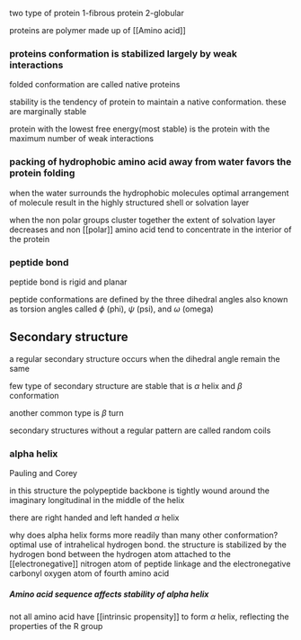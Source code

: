 
two type of protein 
 1-fibrous protein
  2-globular

proteins are polymer made up of [[Amino acid]]



### proteins conformation is stabilized largely by weak interactions

folded conformation are called native proteins

stability is the tendency of protein to maintain a native conformation. these are marginally stable

protein with the lowest free energy(most stable) is the protein with the maximum number of weak interactions 

### packing of hydrophobic amino acid away from water favors the protein folding

when the water surrounds the hydrophobic molecules optimal arrangement of molecule result in the highly structured shell or solvation layer

when the non polar groups cluster together the extent of solvation layer decreases and non [[polar]] amino acid tend to concentrate in the interior of the protein


### peptide bond

peptide bond is rigid and planar

peptide conformations are defined by the three dihedral angles also known as torsion angles called $\phi$ (phi),  $\psi$ (psi), and $\omega$ (omega) 



## Secondary structure


a regular secondary structure occurs when the dihedral angle remain the same

few type of secondary structure are stable that is $\alpha$ helix and $\beta$ conformation 

another common type is $\beta$ turn 

secondary structures without a regular pattern are called random coils

### alpha helix   

Pauling and Corey  

in this structure the polypeptide backbone is tightly wound around the imaginary longitudinal in the middle of the helix

there are right handed and left handed $\alpha$ helix 

why does alpha helix forms more readily than many other conformation?
    optimal use of intrahelical hydrogen bond. the structure is stabilized by the hydrogen bond between the hydrogen atom attached to the [[electronegative]] nitrogen atom of peptide linkage  and the electronegative carbonyl oxygen atom of fourth amino acid


##### Amino acid sequence affects stability of alpha helix

not all amino acid have [[intrinsic propensity]] to form $\alpha$ helix, reflecting the properties of the R group 



